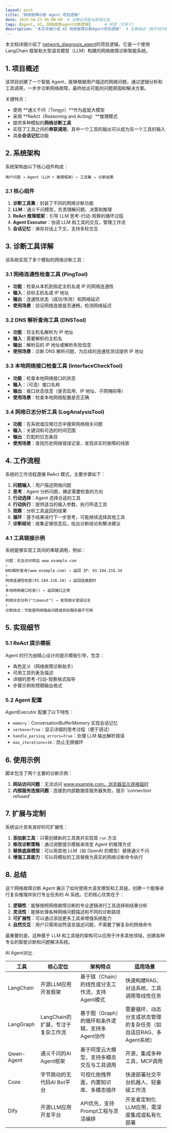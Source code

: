 ```yaml
---
layout: post
title: "网络故障诊断 Agent 项目逻辑"
date: 2025-10-22 06:00:00  # 日期必须是当前或过去
tags: [Agent, AI, 网络故障agent诊断逻辑]      # 标签（可多个）
description: "本文详细介绍 AI 网络故障诊断Agent项目逻辑"  # 文章描述（用于SEO和列表页）
---
```



本文档详细介绍了  [network_diagnosis_agent](https://github.com/macRong/macrong.github.io/blob/main/_posts/code/network_diagnosis_agent.py)的项目逻辑，它是一个使用 LangChain 框架和大型语言模型（LLM）构建的网络故障诊断智能系统。

## 1. 项目概述

该项目创建了一个智能 Agent，能够根据用户描述的网络问题，通过逻辑分析和工具调用，一步步诊断网络故障，最终给出可能的问题原因和解决方案。

关键特点：
- 使用 **通义千问（Tongyi）**作为底层大模型
- 采用 **ReAct（Reasoning and Acting）**推理模式
- 提供多种模拟的**网络诊断工具**
- 实现了工具之间的**串联调用**，其中一个工具的输出可以成为另一个工具的输入
- 具备**会话记忆**功能

## 2. 系统架构

系统架构由以下核心组件构成：

```
用户问题 → Agent（LLM + 推理框架）→ 工具集 → 诊断结果
```

### 2.1 核心组件

1. **诊断工具集**：封装了不同的网络诊断功能
2. **LLM**：通义千问模型，负责理解问题、决策和推理
3. **ReAct 推理框架**：引导 LLM 思考-行动-观察的循环过程
4. **Agent Executor**：协调 LLM 和工具的交互，管理工作流
5. **会话记忆**：保存对话上下文，支持多轮交互

## 3. 诊断工具详解

该系统实现了多个模拟的网络诊断工具：

### 3.1 网络连通性检查工具 (PingTool)

- **功能**：检查从本机到指定主机名或 IP 的网络连通性
- **输入**：目标主机名或 IP 地址
- **输出**：连通性状态（成功/失败）和网络延迟
- **使用场景**：验证网络连接是否通畅，检测网络延迟

### 3.2 DNS 解析查询工具 (DNSTool)

- **功能**：将主机名解析为 IP 地址
- **输入**：需要解析的主机名
- **输出**：解析后的 IP 地址或解析失败信息
- **使用场景**：诊断 DNS 解析问题，为后续的连通性测试提供 IP 地址

### 3.3 本地网络接口检查工具 (InterfaceCheckTool)

- **功能**：检查本地网络接口的状态
- **输入**：（可选）接口名称
- **输出**：接口状态信息（是否启用、IP 地址、子网掩码等）
- **使用场景**：检查本地网络配置是否正确

### 3.4 网络日志分析工具 (LogAnalysisTool)

- **功能**：在系统或应用日志中搜索网络相关问题
- **输入**：关键词和可选的时间范围
- **输出**：匹配的日志条目
- **使用场景**：查找历史网络错误记录，发现非实时故障的线索

## 4. 工作流程

系统的工作流程遵循 ReAct 模式，主要步骤如下：

1. **问题输入**：用户描述网络问题
2. **思考**：Agent 分析问题，确定需要检查的方向
3. **行动选择**：Agent 选择合适的工具
4. **行动执行**：提供适当的输入参数，执行所选工具
5. **观察**：分析工具返回的结果
6. **循环**：基于结果进行下一步思考，可能继续选择其他工具
7. **诊断结论**：收集足够信息后，给出诊断结论和解决建议

### 4.1 工具链接示例

系统能够实现工具间的串联调用，例如：

```
问题：无法访问网站 www.example.com
↓
DNS解析查询(www.example.com) → 返回 IP: 93.184.216.34
↓
网络连通性检查(93.184.216.34) → 返回连接超时
↓
本地网络接口检查() → 返回接口正常
↓
网络日志分析("timeout") → 发现相关错误日志
↓
诊断结论：可能是网络路由问题或目标服务器不可用
```

## 5. 实现细节

### 5.1 ReAct 提示模板

Agent 的行为由精心设计的提示模板引导，包含：
- 角色定义（网络故障诊断助手）
- 可用工具列表及描述
- 详细的思考-行动-观察格式指导
- 步骤示例和预期输出格式

### 5.2 Agent 配置

AgentExecutor 配置了以下特性：
- `memory`：ConversationBufferMemory 实现会话记忆
- `verbose=True`：显示详细的思考过程（便于调试）
- `handle_parsing_errors=True`：处理 LLM 输出解析错误
- `max_iterations=10`：防止无限循环

## 6. 使用示例

脚本包含了两个主要的诊断示例：

1. **网站访问问题**：无法访问 www.example.com，浏览器显示连接超时
2. **内部服务连接问题**：连接到内部数据库服务器失败，提示 'connection refused'

## 7. 扩展与定制

系统设计具有良好的可扩展性：

1. **添加新工具**：只需创建新的工具类并实现其 `run` 方法
2. **修改诊断策略**：通过调整提示模板来改变 Agent 的推理方式
3. **替换底层模型**：可以用其他 LLM（如 OpenAI 的模型）替换通义千问
4. **增强工具能力**：可以将模拟的工具替换为真实的网络诊断命令执行

## 8. 总结

这个网络故障诊断 Agent 展示了如何使用大语言模型和工具链，创建一个能够进行复杂推理并执行专业任务的 AI 系统。它的核心优势在于：

1. **逻辑性**：能够按照网络故障诊断的专业逻辑进行工具选择和结果分析
2. **灵活性**：能够处理各种网络问题描述和不同的诊断路径
3. **可扩展性**：可以通过添加更多工具来增强系统能力
4. **自然交互**：用户只需用自然语言描述问题，不需要了解复杂的网络命令

最重要的是，这种基于 LLM 和工具链的架构可以应用于许多其他领域，创建各种专业的智能诊断和问题解决系统。

AI Agent对比 

| 工具        | 核心定位                     | 架构特点                                       | 适用场景                                                 |
|-------------|------------------------------|------------------------------------------------|----------------------------------------------------------|
| LangChain   | 开源LLM应用开发框架          | 基于链（Chain）的线性或分支工作流，支持Agent模式 | 快速构建RAG、对话系统、工具调用等线性任务               |
| LangGraph   | LangChain的扩展，专注于复杂工作流 | 基于图（Graph）的循环和条件逻辑，支持多Agent协作 | 需要循环、动态分支或状态管理的复杂任务（如自适应RAG、多Agent系统） |
| Qwen-Agent  | 通义千问的AI Agent框架       | 基于阿里云大模型，支持多模态交互与工具调用       | 开源，集成多种工具，MCP调用                              |
| Coze        | 字节跳动的无代码AI Bot平台   | 可视化拖拽界面，内置知识库、多模态插件           | 快速部署社交平台机器人、轻量级工作流                     |
| Dify        | 开源LLM应用开发平台          | API优先，支持Prompt工程与灵活编排               | 开发者定制化LLM应用，需深度集成或私有化部署               |